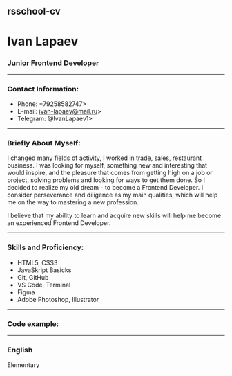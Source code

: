 ## rsschool-cv

# Ivan Lapaev

### Junior Frontend Developer
---------
### Contact Information:

* Phone: +79258582747>
* E-mail: ivan-lapaev@mail.ru>
* Telegram: @IvanLapaev1>
----------
### Briefly About Myself:

I changed many fields of activity, I worked in trade, sales, restaurant business. I was looking for myself, something new and interesting that would inspire, and the pleasure that comes from getting high on a job or project, solving problems and looking for ways to get them done. So I decided to realize my old dream - to become a Frontend Developer. I consider perseverance and diligence as my main qualities, which will help me on the way to mastering a new profession.

I believe that my ability to learn and acquire new skills will help me become an experienced Frontend Developer.

-----------
### Skills and Proficiency:

* HTML5, CSS3
* JavaSkript Basicks
* Git, GitHub
* VS Code, Terminal
* Figma
* Adobe Photoshop, Illustrator

------------
### Code example:
--------------
### English

Elementary

